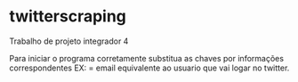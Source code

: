 # twitterscraping
Trabalho de projeto integrador 4

Para iniciar o programa corretamente
substitua as chaves por informações correspondentes
EX:
<email> = email equivalente ao usuario que vai logar no twitter.
